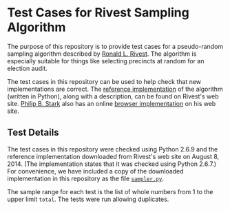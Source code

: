 Test Cases for Rivest Sampling Algorithm
========================================

The purpose of this repository is to provide test cases for a
pseudo-random sampling algorithm described by [Ronald L. Rivest][rivest].
The algorithm is especially suitable for things like selecting precincts
at random for an election audit.

The test cases in this repository can be used to help check that new
implementations are correct.
The [reference implementation][ref-impl] of the algorithm (written in Python),
along with a description, can be found on Rivest's web site.
[Philip B. Stark][stark] also has an online
[browser implementation][browser-impl] on his web site.

Test Details
------------

The test cases in this repository were checked using Python 2.6.9 and the
reference implementation downloaded from Rivest's web site on August 8, 2014.
(The implementation states that it was checked using Python 2.6.7.)
For convenience, we have included a copy of the downloaded implementation
in this repository as the file [`sampler.py`](sampler.py).

The sample range for each test is the list of whole numbers from 1 to
the upper limit `total`.  The tests were run allowing duplicates.


[browser-impl]: http://www.stat.berkeley.edu/~stark/Java/Html/sha256Rand.htm
[ref-impl]: http://people.csail.mit.edu/rivest/sampler.py
[rivest]: http://people.csail.mit.edu/rivest/
[stark]: http://www.stat.berkeley.edu/~stark/
